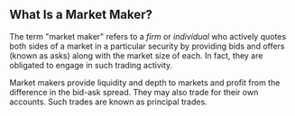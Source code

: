 ## What Is a Market Maker?

The term "market maker" refers to a _firm_ or _individual_ who actively quotes both sides of a market in a particular security by providing bids and offers (known as asks) along with the market size of each. In fact, they are obligated to engage in such trading activity.

Market makers provide liquidity and depth to markets and profit from the difference in the bid-ask spread. They may also trade for their own accounts. Such trades are known as principal trades.

